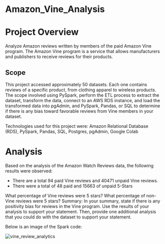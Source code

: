 # Amazon_Vine_Analysis

# Project Overview

Analyze Amazon reviews written by members of the paid Amazon Vine program. The Amazon Vine program is a service that allows manufacturers and publishers to receive reviews for their products. 

## Scope
This project accessed approximately 50 datasets. Each one contains reviews of a specific product, from clothing apparel to wireless products. The scope involved using PySpark, perform  the ETL process to extract the dataset, transform the data, connect to an AWS RDS instance, and load the transformed data into pgAdmin, and PySpark, Pandas, or SQL to determine if there is any bias toward favorable reviews from Vine members in your dataset.

Technologies used for this project were:  Amazon Relational Database (RDS), PySpark, Pandas, SQL, Postgres, pgAdmin, Google Colab

# Analysis
Based on the analysis of the Amazon Watch Reviews data, the following results were observed:

  * There are a total 94 paid Vine reviews and 40471 unpaid Vine reviews.
  * There were a total of 48 paid and 15663 of unpaid 5-Stars


What percentage of Vine reviews were 5 stars? What percentage of non-Vine reviews were 5 stars?
Summary: In your summary, state if there is any positivity bias for reviews in the Vine program. Use the results of your analysis to support your statement. Then, provide one additional analysis that you could do with the dataset to support your statement.

Below is an image of the Spark code:

![vine_review_analytics](https://user-images.githubusercontent.com/80140082/124366474-ff87c580-dc04-11eb-8e6e-bda2b93af3a8.png)
